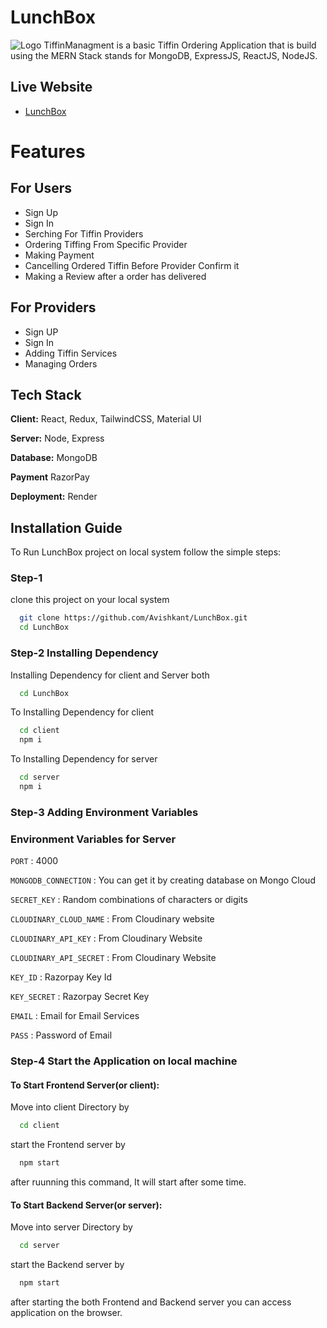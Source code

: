# LunchBox

![Logo](https://res.cloudinary.com/dxt4hudrn/image/upload/v1723368075/Screenshot_281_iaakkh.jpg)
TiffinManagment is a basic Tiffin Ordering Application that is build using the MERN Stack stands for MongoDB, ExpressJS, ReactJS, NodeJS.

## Live Website

- [LunchBox](https://lunchbox-0gi6.onrender.com/)

# Features

## For Users

- Sign Up
- Sign In
- Serching For Tiffin Providers 
- Ordering Tiffing From Specific Provider
- Making Payment
- Cancelling Ordered Tiffin Before Provider Confirm it
- Making a Review after a order has delivered

## For Providers

- Sign UP
- Sign In
- Adding Tiffin Services
- Managing Orders

## Tech Stack

**Client:** React, Redux, TailwindCSS, Material UI

**Server:** Node, Express

**Database:** MongoDB

**Payment** RazorPay

**Deployment:** Render

## Installation Guide

To Run LunchBox project on local system follow the simple steps:

### Step-1

clone this project on your local system

```bash
  git clone https://github.com/Avishkant/LunchBox.git
  cd LunchBox
```

### Step-2 Installing Dependency

Installing Dependency for client and Server both

```bash
  cd LunchBox
```

To Installing Dependency for client

```bash
  cd client
  npm i
```

To Installing Dependency for server

```bash
  cd server
  npm i
```

### Step-3 Adding Environment Variables


### Environment Variables for Server

`PORT` : 4000

`MONGODB_CONNECTION` : You can get it by creating database on Mongo Cloud

`SECRET_KEY` : Random combinations of characters or digits

`CLOUDINARY_CLOUD_NAME` : From Cloudinary website

`CLOUDINARY_API_KEY` : From Cloudinary Website

`CLOUDINARY_API_SECRET` : From Cloudinary Website

`KEY_ID` : Razorpay Key Id

`KEY_SECRET` : Razorpay Secret Key

`EMAIL` : Email for Email Services

`PASS` : Password of Email


### Step-4 Start the Application on local machine

#### To Start Frontend Server(or client):

Move into client Directory by

```bash
  cd client
```

start the Frontend server by

```bash
  npm start
```

after ruunning this command, It will start after some time.

#### To Start Backend Server(or server):

Move into server Directory by

```bash
  cd server
```

start the Backend server by

```bash
  npm start
```

after starting the both Frontend and Backend server you can access application on the browser.

